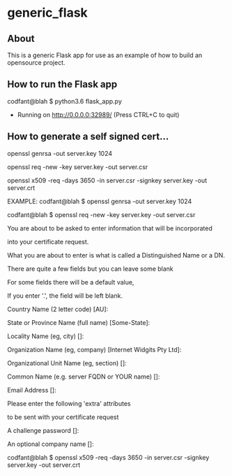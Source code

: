 # generic_flask

## About ##

This is a generic Flask app for use as an example of how to build an opensource project.

## How to run the Flask app ##

codfant@blah $ python3.6 flask_app.py
 * Running on http://0.0.0.0:32989/ (Press CTRL+C to quit)


## How to generate a self signed cert... ##

openssl genrsa -out server.key 1024  

openssl req -new -key server.key -out server.csr  

openssl x509 -req -days 3650 -in server.csr -signkey server.key -out server.crt  


EXAMPLE:
codfant@blah $ openssl genrsa -out server.key 1024

codfant@blah $ openssl req -new -key server.key -out server.csr

You are about to be asked to enter information that will be incorporated

into your certificate request.

What you are about to enter is what is called a Distinguished Name or a DN.

There are quite a few fields but you can leave some blank

For some fields there will be a default value,

If you enter '.', the field will be left blank.

Country Name (2 letter code) [AU]:

State or Province Name (full name) [Some-State]:

Locality Name (eg, city) []:

Organization Name (eg, company) [Internet Widgits Pty Ltd]:

Organizational Unit Name (eg, section) []:

Common Name (e.g. server FQDN or YOUR name) []:

Email Address []:


Please enter the following 'extra' attributes

to be sent with your certificate request

A challenge password []:

An optional company name []:

codfant@blah $ openssl x509 -req -days 3650 -in server.csr -signkey server.key -out server.crt

